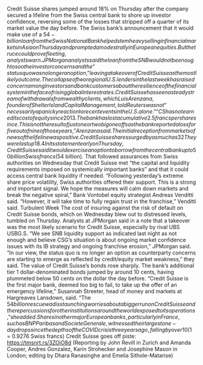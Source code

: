 Credit Suisse shares jumped around 18% on Thursday after the company secured a lifeline from the Swiss central bank to shore up investor confidence, reversing some of the losses that stripped off a quarter of its market value the day before.
The Swiss bank’s announcement that it would make use of a $54-billion loan from the Swiss National Bank helped stem heavy selling in financial markets in Asia on Thursday and prompted a modest rally in European equities.
But the truce could prove fleeting, analysts warn.
JPMorgan analysts said the loan from the SNB would not be enough to soothe investor concerns and the “status quo was no longer an option,” leaving a takeover of Credit Suisse as the most likely outcome.
The collapse of two regional U.S. lenders in the last week has raised concern among investors and bank customers about the resilience of the financial system in the face of rising global interest rates.
Credit Suisse has seen a steady stream of withdrawals from wealthy clients, which Luis Arenzana, founder of Shelter Island Capital Management, told Reuters was not “necessarily a panicky reaction to recent events in the U.S. alone.”
“CS has not earned its cost of equity since 2013. The bank has lost a cumulative 2.5 francs per share since. This is not the result of just one or two big one offs as the bank reported a loss for five out of nine of those years,” Arenzana said.
The initial reception from markets of news of the lifeline was positive. Credit Suisse shares surged by as much as 32% in the first few minutes of trade, following Wednesday’s 24% slide that was triggered by the bank’s biggest backer saying it could not offer any more financial assistance for regulatory reasons.
They were last up 18.4%.
In its statement early on Thursday, Credit Suisse said it would exercise an option to borrow from the central bank up to 50 billion Swiss francs ($54 billion).
That followed assurances from Swiss authorities on Wednesday that Credit Suisse met “the capital and liquidity requirements imposed on systemically important banks” and that it could access central bank liquidity if needed.
“Following yesterday’s extreme share price volatility, Swiss authorities offered their support. This is a strong and important signal. We hope the measures will calm down markets and break the negative spiral,” Bank Vontobel equity strategist Andreas Venditti said.
“However, it will take time to fully regain trust in the franchise,” Venditti said.
Turbulent Week
The cost of insuring against the risk of default on Credit Suisse bonds, which on Wednesday blew out to distressed levels, tumbled on Thursday.
Analysts at JPMorgan said in a note that a takeover was the most likely scenario for Credit Suisse, especially by rival UBS USBG.S.
“We see SNB liquidity support as indicated last night as not enough and believe CSG’s situation is about ongoing market confidence issues with its IB strategy and ongoing franchise erosion,” JPMorgan said.
“In our view, the status quo is no longer an option as counterparty concerns are starting to emerge as reflected by credit/equity market weakness,” they said.
The value of Credit Suisse’s bonds rose sharply. The bank’s additional tier 1 dollar-denominated bonds jumped by around 10 cents, having plummeted below 50 cents on the dollar the day before.
“Credit Suisse is the first major bank, deemed too big to fail, to take up the offer of an emergency lifeline,” Susannah Streeter, head of money and markets at Hargreaves Lansdown, said.
“The $54 billion rescue wad is staunching worries about a bigger run on Credit Suisse and the repercussions for other institutions around the world exposed to its operations,” she added.
Shares in other major European banks, particularly in France, such as BNP Paribas and Societe Generale, witnessed their largest one-day drops since the depths of the COVID crisis three years ago, falling by over 10% at one point on Wednesday. By Thursday morning, shares in the two lenders were up between 1.2-1.8%.
($1 = 0.9276 Swiss francs)
Credit Suisse goes off piste: https://tmsnrt.rs/3ZOiO8d
(Reporting by John Revill in Zurich and Amanda Cooper, Andres Gonzalez, Karin Strohecker and Josephine Mason in London; editing by Dhara Ranasinghe and Emelia Sithole-Matarise)